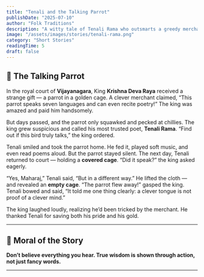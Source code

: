 ```yaml
---
title: "Tenali and the Talking Parrot"
publishDate: "2025-07-10"
author: "Folk Traditions"
description: "A witty tale of Tenali Rama who outsmarts a greedy merchant and teaches the king a clever lesson about truth."
image: "/assets/images/stories/tenali-rama.png"
category: "Short Stories"
readingTime: 5
draft: false
---
```


## 🦜 The Talking Parrot

In the royal court of **Vijayanagara**, King **Krishna Deva Raya** received a strange gift — a parrot in a golden cage. A clever merchant claimed, “This parrot speaks seven languages and can even recite poetry!” 
The king was amazed and paid him handsomely.

But days passed, and the parrot only squawked and pecked at chillies. The king grew suspicious and called his most trusted poet, **Tenali Rama**. “Find out if this bird truly talks,” the king ordered.

Tenali smiled and took the parrot home. He fed it, played soft music, and even read poems aloud. But the parrot stayed silent. The next day, Tenali returned to court — holding a **covered cage**. “Did it speak?” the king asked eagerly.

“Yes, Maharaj,” Tenali said, “But in a different way.” He lifted the cloth — and revealed an **empty cage**. “The parrot flew away!” gasped the king. 
Tenali bowed and said, “It told me one thing clearly: a clever tongue is not proof of a clever mind.”

The king laughed loudly, realizing he’d been tricked by the merchant. He thanked Tenali for saving both his pride and his gold.

---

## 🌼 Moral of the Story

**Don’t believe everything you hear. True wisdom is shown through action, not just fancy words.**

---
